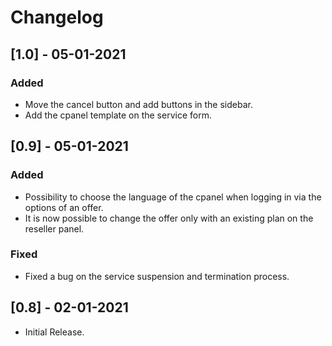 # Changelog

## [1.0] - 05-01-2021

### Added

- Move the cancel button and add buttons in the sidebar.
- Add the cpanel template on the service form.

## [0.9] - 05-01-2021

### Added

- Possibility to choose the language of the cpanel when logging in via the options of an offer.
- It is now possible to change the offer only with an existing plan on the reseller panel.

### Fixed

- Fixed a bug on the service suspension and termination process.


## [0.8] - 02-01-2021

- Initial Release.
